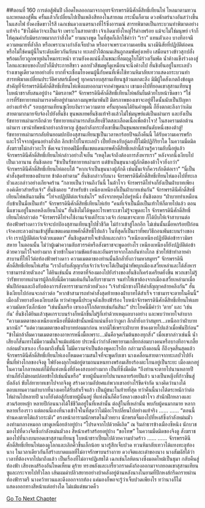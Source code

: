 ##ตอนที่ 160 การต่อสู้พันปี
เลือดไหลออกมาจากอุทรจักรพรรดินีศักดิ์สิทธิ์เทียนไห่ ไหลมาตามทวนและหยดลงสู่พื้น ครั้นแล้วก็เปลี่ยนไปเป็นเพลิงสีทองในสายลม
กระนั้นก็ตาม ดวงพักตร์นางอันสว่างขึ้นในแสงไฟ ยังคงซีดขาวไร้สี เฉกเช่นดวงเนตรนางที่ไร้ซึ่งอารมณ์
สารทพิฆาตเป็นกระบวนท่าพิฆาตอย่างแท้จริง
“ข้าไม่คิดว่าจะเป็นเจ้า เพราะในสายตาข้า เจ้าเกิดมายิ่งใหญ่ไร้ด่างพร้อย แม้จะไม่ใช่มนุษย์ เจ้าก็ให้คุณค่ากับมิตรภาพมากกว่าสิ่งใด”
ยามนางพูด ในที่สุดก็เลิกใช้คำว่า “เรา” แทนตัวเอง บางทีอาจมีความหมายที่ล้ำลึก หรือเพราะนางกำลังเจ็บปวด หรืออาจเพราะความเคยชิน
นางมีนิสัยที่ปฏิบัติต่อคนหรือไม่ใช่คนผู้นี้ในระดับเดียวกันกับนาง
ทะเลบัวใต้ถนนเสินถูกลมพัดยุ่งเหยิง เสมือนรวงข้าวสุกปลั่งพร้อมเกี่ยวถูกพายุฝนโหมกระหน่ำ
ทวนยังคงแน่นิ่งในขณะที่ลมฤดูใบไม้ร่วงเริ่มพัด น้ำค้างแข็งร่วงลงสู่โลกและขอบของใบบัวก็มีประกายสีขาว ดอกบัวสีชมพูก็ดูเหมือนจะนิ่งค้างไป
ฮั่นชิงยืนอยู่ในทะเลบัว ร่างเขาดูเดียวดายอย่างยิ่ง ยากที่จะเชื่อมโยงคนผู้นี้กับคนที่เพิ่งใช้ทวนหิมาลัยเทวาแสดงกระบวนท่าสารทพิฆาตเปลี่ยนประวัติศาสตร์เมื่อครู่
ทุกคนรอบสุสานเทียนซูล้วนตกตะลึง มิมีผู้ใดสังเกตถึงข้อมูลสำคัญที่จักรพรรดินีศักดิ์สิทธิ์เทียนไห่เพิ่งเผยออกมาจากคำพูดนาง
เขามองไปที่ยอดเขาสุสานเทียนซู ใบหน้าชราสับสนอยู่บ้าง “มิตรภาพ?”
จักรพรรดินีศักดิ์สิทธิ์เทียนไห่พลันยิ้มด้วยใบหน้าซีดขาว
“ใช่ การที่รัชทายาทเผ่ามารอาศัยอยู่ท่ามกลางมนุษย์มาพันปี มิตรภาพของเขาจะอยู่ที่ใดนั้นนับเป็นปัญหาอย่างแท้จริง”
รอบสุสานเทียนซูเงียบงันราวความตาย ครั้นทุกคนได้ยินคำพูดนี้ ก็ยิ่งตกตะลึงกว่าเดิม สายตามากมายจับจ้องไปยังฮั่นชิง
ขุนพลเทพฮั่นชิงแท้จริงแล้วไม่ใช่มนุษย์แต่เป็นเผ่ามาร และยังเป็นรัชทายาทเผ่ามารอีกด้วย
รัชทายาทเผ่ามารกลับเสี่ยงชีวิตสละเลือดเนื้อเพื่อต้าโจว! ในสงครามต่อต้านเผ่ามาร เขานำทัพหน้าอย่างกล้าหาญ สู้สุดกำลังกระทั่งเขาขึ้นเป็นขุนพลเทพอันดับหนึ่งของต้าลู่!
รัชทายาทเผ่ามารกลับยินยอมปกป้องสุสานเทียนซูเป็นเวลาหกร้อยปีจนถึงคืนนี้ ได้รับความเคารพรักและไว้ใจจากผู้คนอย่างล้ำลึก
ลึกเข้าไปในทะเลบัว เปี๋ยยั่งหงกับอู๋ฉยงปี้ไม่มีปฏิกิริยาใด
ในความมืดมิด สังฆราชไม่กล่าวอะไร
ชัดเจนว่ายอดฝีมือขั้นเขตแดนเทพศักดิ์สิทธิ์เหล่านี้ล้วนรู้ความลับนี้อยู่แล้ว
จักรพรรดินีศักดิ์สิทธิ์เทียนไห่กล่าวอย่างใจเย็น “เหตุใดเจ้าถึงต้องการสังหารเรา”
หลังจากนิ่งเงียบไปเป็นเวลานาน ฮั่นชิงตอบ “ข้าเป็นรัชทายาทเผ่ามาร แต่ข้าเป็นขุนนางผู้ภักดีของต้าโจวยิ่งกว่า”
จักรพรรดินีศักดิ์สิทธิ์เทียนไห่ตอบโต้ “หากเจ้าเป็นขุนนางผู้ภักดี เช่นนั้นเจ้าก็ควรภักดีต่อเรา”
“นี่เป็นคำสั่งสุดท้ายของฝ่าบาท ข้าต้องทำตาม” ฮั่นชิงกล่าวกับนาง
จักรพรรดินีศักดิ์สิทธิ์เทียนไห่มองไปที่ทะเลบัวและกล่าวอย่างเกียจคร้าน “กลายเป็นว่าจนถึงวันนี้ ในต้าโจว จักรพรรดิไท่จงก็ยังเป็นฝ่าบาทเพียงองค์เดียวสำหรับเจ้า”
ฮั่นชิงตอบ “สำหรับข้า เหนียงเหนียงก็เป็นฝ่าบาทเช่นกัน”
จักรพรรดินีศักดิ์สิทธิ์เทียนไห่พลันถามขึ้น “ไท่จงปฏิบัติต่อเจ้าเช่นไร”
หลังจากหยุดไปครู่หนึ่ง ฮั่นชิงตอบ “ฝ่าบาททำเหมือนกับข้าเป็นมือเป็นเท้า”
จักรพรรดินีศักดิ์สิทธิ์เทียนไห่เย้ย “คนที่เจ้าเป็นมือเป็นเท้าให้ก็ตายไปแล้ว ตอนนี้แขวนอยู่ในหอหลิงเยียนโน่น”
ฮั่นชิงไม่ได้พูดอะไรเพราะเขาไม่รู้จะพูดอะไร
จักรพรรดินีศักดิ์สิทธิ์เทียนไห่กล่าวต่อ “จักรพรรดิไท่จงใช้งานเจ้าแต่ก็ระแวงเจ้า ก่อนเขาจะตาย ก็ได้บีบให้เจ้าสาบานต่อท้องฟ้าพร่างดาวว่าเจ้าจะปกป้องสุสานเทียนซูไปชั่วชีวิต ไม่ก้าวเข้าสู่โลกอีก ไม่เช่นนั้นเมื่อหกร้อยปีก่อน เจ้าคงทะลวงผ่านเข้าสู่ขั้นเขตแดนเทพศักดิ์สิทธิ์ไปแล้ว ในที่สุดก็เป็นเราที่พบวิธีถอนพันธะบนร่างของเจ้า เราปฏิบัติต่อเจ้าด้วยเมตตา”
ฮั่นชิงสูดสายใจเข้าลึกและกล่าว “เหนียงเหนียงปฏิบัติต่อข้าราวมิตรสหาย ในตอนนั้น ไม่ว่าผู้เฒ่าความลับสวรรค์หรือสังฆราชจะพูดอย่างไร เหนียงเหนียงก็ยังปฏิบัติต่อข้าด้วยความไว้ใจอย่างมาก ช่วยข้าในความขัดแย้งและอันตรายจากโลกอันห่างไกล ช่วยให้ข้าทำลายคำสาบานที่ให้ไว้ต่อท้องฟ้าพร่างดาว ความเมตตาของท่านนั้นลึกล้ำยิ่งกว่ามหาสมุทร”
จักรพรรดินีศักดิ์สิทธิ์เทียนไห่เสริม “เราถึงกับสัญญากับเจ้าว่าเจ้าจะได้เป็นผู้นำทัพบุกเมืองเสวี่ยเหล่าและได้สังหารราชามารด้วยตัวเอง”
ได้ยินเช่นนั้น สายตาที่จ้องมองไปยังร่างของฮั่นชิงก็เคร่งเครียดยิ่งขึ้น พวกเขาไม่รู้ว่ารัชทายาทเผ่ามารผู้ลึกลับนี้มีความแค้นอันใดกับราชามาร จนทำให้เขาต้องจากเมืองเสวี่ยเหล่ามาเมื่อพันปีก่อนและถึงกับต้องการสังหารราชามารด้วยตัวเอง
“เจ้าสำนักซางก็ให้คำสัญญาคล้ายคลึงกัน” ฮั่นชิงเงียบไปก่อนจะกล่าวต่อ “หากข้าสามารถทำคำสั่งสุดท้ายของฝ่าบาทได้สำเร็จ ราชามารจะตายในคืนนี้”
เมืองลั่วหยางยังคงเงียบสงัด
ทว่าคำพูดนี้ประดุจดังเสียงฟ้าร้อง
ใบหน้าจักรพรรดินีศักดิ์สิทธิ์เทียนไห่เผยความผิดหวังเล็กน้อย “เช่นนั้นหรือ เขาเองก็ใกล้ตายเช่นกันสินะ”
ประโยคนี้มีคำว่า ‘ตาย’ และ ‘เช่นกัน’
ฮั่นชิงได้ยินแล้วชุดเกราะบนร่างก็หนักขึ้นไม่รู้กี่เท่าด้วยเหตุผลบางอย่าง และพบว่าหายใจลำบาก
“ความเมตตาของเหนียงเหนียงที่มีต่อข้านั้นหนักแน่นยิ่งกว่าภูผา ลึกล้ำยิ่งกว่าสมุทร...เหนือกว่าฝ่าบาทมากนัก”
“แต่ความเมตตาของฝ่าบาทย่อมมาก่อน หากมิใช่เพราะฝ่าบาท ข้าคงตายไปแล้วเมื่อพันปีก่อน”
“ข้าไม่กล้าลืมความเมตตาของอาหารหนึ่งมื้อเพราะ...มันคือจุดเริ่มต้นของทุกสิ่ง”
เมื่อเขากล่าวเช่นนี้ น้ำเสียงก็สั่นเทาไม่มีความมั่นใจแม้แต่น้อย ประหนึ่งว่ากำลังพยายามเกลี้ยกล่อมบางคนหรือบางทีอาจเกลี้ยกล่อมตัวเขาเอง
เรื่องมาถึงขั้นนี้ ไม่มีความจำเป็นต้องพูดอะไรอีก
กล่าวมาถึงตอนนี้ ก็ถึงจุดสิ้นสุดแล้ว
จักรพรรดินีศักดิ์สิทธิ์เทียนไห่เองก็หมดความสนใจที่จะพูดกับเขา นางเคลื่อนสายตาจากทะเลบัวไปยังพื้นที่ห่างไกลของจิงตู
ไฟยังคงลุกไหม้อยู่ตามถนนหนทางพร้อมเสียงร้องตะโกนอยู่เป็นระยะ เมืองตกอยู่ในความโกลาหลแต่ก็มีที่แห่งหนึ่งที่ยังคงสงบอย่างมาก เป็นที่ซึ่งมืดมิด
“ถึงท่านจะตายไปนานหลายปี ท่านก็ยังไม่ยอมปล่อยข้าไปเช่นนั้นหรือ”
ชายผู้นั้นตายไปนานหลายร้อยปีแล้ว
นางเป็นหญิงที่ก้าวขึ้นสู่บัลลังก์ ขับไล่ทายาทเขาไปจากจิงตู สร้างความอัปยศแก่พวกเขาอย่างไร้ขีดจำกัด นางคิดว่านางได้ตอบแทนความลำบากที่นางเคยได้รับสำเร็จแล้ว เป็นผู้ชนะในท้ายที่สุด ทว่าคืนนี้นางได้ตระหนักว่าต่อให้ผ่านไปหลายปี นางก็ยังต่อสู้กับชายผู้นั้นอยู่
ที่แห่งนั้นก็คือวังหลวงของต้าโจว สำนักฝึกหลวงและสวนร้อยหญ้า
หลายปีก่อนนางได้ใช้ชีวิตอยู่ในที่เหล่านั้น ต่อสู้ในที่เหล่านั้น พบกับผู้คนมากมาย หลากหลายเรื่องราว
แต่ตอนนี้เองที่นางเข้าใจในที่สุดว่าไม่มีอะไรเปลี่ยนไปอย่างแท้จริง
……
……
“ตอนนี้ท่านคงตายได้แล้วกระมัง”
ตรงหน้าอารามนักพรตในลั่วหยาง นักพรตจี้มองไปที่หงส์ซึ่งกำลังหม่นมัวลงท่ามกลางหมอก เขาดูเหนื่อยล้าอยู่บ้าง
“โปรดจากไปด้วยดีเถิด”
ณ ริมลำธารข้างเมืองซีหนิง นักบวชมองไปที่ดวงจิตซึ่งกำลังหม่นมัวลง สีหน้าเศร้าสร้อยอยู่บ้าง
“ขอโทษ”
ในความมืดมิดของจิงตู สังฆราชมองไปที่นางบนยอดเขาสุสานเทียนซู ใบหน้าชราเปี่ยมไปด้วยความปวดร้าว
……
……
จักรพรรดินีศักดิ์สิทธิ์เทียนไห่มองดูโลกและเลิกคิ้วขึ้นเล็กน้อย
นางรู้สึกเจ็บปวด
ทวนหิมาลัยเทวาได้แทงทะลุท้องนาง ในเวลาเดียวกันก็สร้างบาดแผลที่ไม่อาจรักษาบนร่างกาย ดวงจิตและเต๋าของนาง
นางสัมผัสได้ว่าเวลาที่ต้องจากไปมาถึงแล้ว เป็นเรื่องที่ไม่อาจปฏิเสธได้ เฉกเช่นโลหิตนางซึ่งมอดไหม้เป็นธุมา กลับคืนสู่ท้องฟ้า
เสียงหงส์ร้องอันโหดเหี้ยม ดุร้าย ทรงพลังและเกรี้ยวกราดดังก้องออกมาจากยอดเขาสุสานเทียนซูและกระจายไปทั่วโลก
เส้นผมดำปลิวสยายอย่างบ้าคลั่งอยู่ด้านหลังนางในยามที่ปีกหงส์กรีดกรายผ่านท้องฟ้าราตรี
นางคว้าทวนและดึงออกจากท้อง
แค่มองก็พอจะรู้ว่าเจ็บปวดเพียงไร ทว่านางก็ไม่แสดงออกทางสีหน้าแต่อย่างใด ไม่แม้แต่ขมวดคิ้ว


[Go To Next Chapter]( ./670.md)
